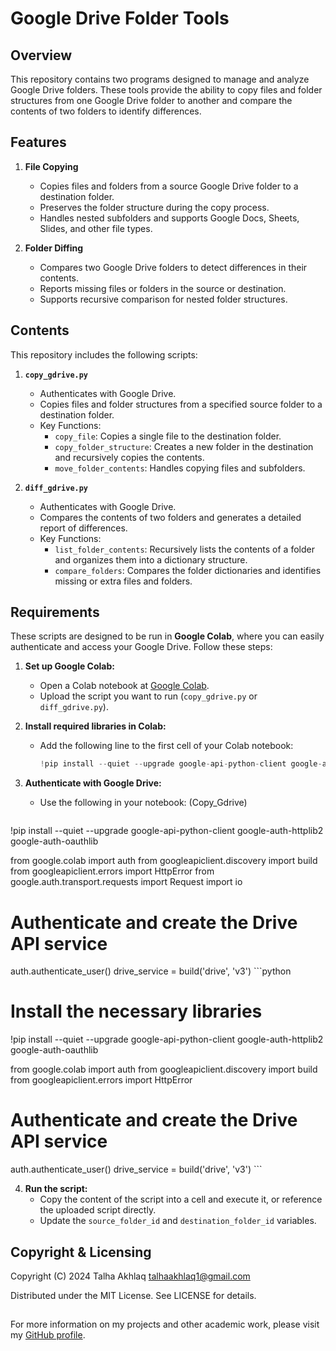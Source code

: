 # Google Drive Folder Tools

## Overview

This repository contains two programs designed to manage and analyze Google Drive folders. These tools provide the ability to copy files and folder structures from one Google Drive folder to another and compare the contents of two folders to identify differences.

## Features

1. **File Copying**  
   - Copies files and folders from a source Google Drive folder to a destination folder.
   - Preserves the folder structure during the copy process.
   - Handles nested subfolders and supports Google Docs, Sheets, Slides, and other file types.

2. **Folder Diffing**  
   - Compares two Google Drive folders to detect differences in their contents.
   - Reports missing files or folders in the source or destination.
   - Supports recursive comparison for nested folder structures.

## Contents

This repository includes the following scripts:

1. **`copy_gdrive.py`**  
   - Authenticates with Google Drive.
   - Copies files and folder structures from a specified source folder to a destination folder.
   - Key Functions:
     - `copy_file`: Copies a single file to the destination folder.
     - `copy_folder_structure`: Creates a new folder in the destination and recursively copies the contents.
     - `move_folder_contents`: Handles copying files and subfolders.

2. **`diff_gdrive.py`**  
   - Authenticates with Google Drive.
   - Compares the contents of two folders and generates a detailed report of differences.
   - Key Functions:
     - `list_folder_contents`: Recursively lists the contents of a folder and organizes them into a dictionary structure.
     - `compare_folders`: Compares the folder dictionaries and identifies missing or extra files and folders.

## Requirements

These scripts are designed to be run in **Google Colab**, where you can easily authenticate and access your Google Drive. Follow these steps:

1. **Set up Google Colab:**
   - Open a Colab notebook at [Google Colab](https://colab.research.google.com/).
   - Upload the script you want to run (`copy_gdrive.py` or `diff_gdrive.py`).

2. **Install required libraries in Colab:**
   - Add the following line to the first cell of your Colab notebook:
     ```python
     !pip install --quiet --upgrade google-api-python-client google-auth-httplib2 google-auth-oauthlib
     ```

3. **Authenticate with Google Drive:**
   - Use the following in your notebook: (Copy_Gdrive)
     ```python
!pip install --quiet --upgrade google-api-python-client google-auth-httplib2 google-auth-oauthlib

from google.colab import auth
from googleapiclient.discovery import build
from googleapiclient.errors import HttpError
from google.auth.transport.requests import Request
import io

# Authenticate and create the Drive API service
auth.authenticate_user()
drive_service = build('drive', 'v3')
     ```python
# Install the necessary libraries
!pip install --quiet --upgrade google-api-python-client google-auth-httplib2 google-auth-oauthlib

from google.colab import auth
from googleapiclient.discovery import build
from googleapiclient.errors import HttpError

# Authenticate and create the Drive API service
auth.authenticate_user()
drive_service = build('drive', 'v3')
     ```

4. **Run the script:**
   - Copy the content of the script into a cell and execute it, or reference the uploaded script directly.
   - Update the `source_folder_id` and `destination_folder_id` variables.

## Copyright & Licensing

Copyright (C) 2024 Talha Akhlaq <talhaakhlaq1@gmail.com>

Distributed under the MIT License. See LICENSE for details.
##

For more information on my projects and other academic work, please visit my [GitHub profile](https://github.com/TalhaAkhlaq).


